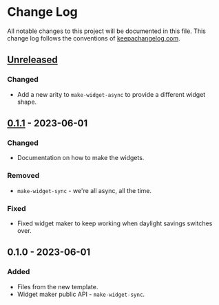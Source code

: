 # Change Log
All notable changes to this project will be documented in this file. This change log follows the conventions of [keepachangelog.com](http://keepachangelog.com/).

## [Unreleased]
### Changed
- Add a new arity to `make-widget-async` to provide a different widget shape.

## [0.1.1] - 2023-06-01
### Changed
- Documentation on how to make the widgets.

### Removed
- `make-widget-sync` - we're all async, all the time.

### Fixed
- Fixed widget maker to keep working when daylight savings switches over.

## 0.1.0 - 2023-06-01
### Added
- Files from the new template.
- Widget maker public API - `make-widget-sync`.

[Unreleased]: https://sourcehost.site/your-name/warehouse-simulation/compare/0.1.1...HEAD
[0.1.1]: https://sourcehost.site/your-name/warehouse-simulation/compare/0.1.0...0.1.1
